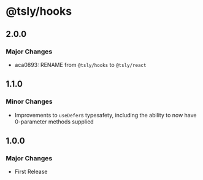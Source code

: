 # @tsly/hooks

## 2.0.0

### Major Changes

- aca0893: RENAME from `@tsly/hooks` to `@tsly/react`

## 1.1.0

### Minor Changes

- Improvements to `useDefer`s typesafety, including the ability to now have 0-parameter methods supplied

## 1.0.0

### Major Changes

- First Release
